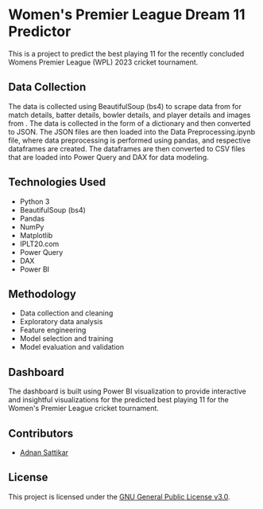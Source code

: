 # Women's Premier League Dream 11 Predictor

This is a project to predict the best playing 11 for the recently concluded Womens Premier League (WPL) 2023 cricket tournament.

## Data Collection

The data is collected using BeautifulSoup (bs4) to scrape data from [](espncricinfo.com) for match details, batter details, bowler details, and player details and images from [](wplt20.com). The data is collected in the form of a dictionary and then converted to JSON. The JSON files are then loaded into the Data Preprocessing.ipynb file, where data preprocessing is performed using pandas, and respective dataframes are created. The dataframes are then converted to CSV files that are loaded into Power Query and DAX for data modeling.

## Technologies Used

- Python 3
- BeautifulSoup (bs4)
- Pandas
- NumPy
- Matplotlib
- IPLT20.com
- Power Query
- DAX
- Power BI

## Methodology

- Data collection and cleaning
- Exploratory data analysis
- Feature engineering
- Model selection and training
- Model evaluation and validation

## Dashboard

The dashboard is built using Power BI visualization to provide interactive and insightful visualizations for the predicted best playing 11 for the Women's Premier League cricket tournament.

## Contributors

- [Adnan Sattikar](https://github.com/AdSattikar)

## License

This project is licensed under the [GNU General Public License v3.0](https://github.com/AdSattikar/WPL-Dream-Team-Prediction/blob/master/LICENSE). 
